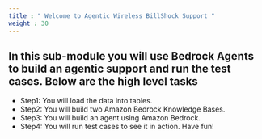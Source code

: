 ```yaml
---
title : " Welcome to Agentic Wireless BillShock Support "
weight : 30
---
```


## In this sub-module you will use Bedrock Agents to build an agentic support and run the test cases. Below are the high level tasks
- Step1: You will load the data into tables. 
- Step2: You will build two Amazon Bedrock Knowledge Bases.
- Step3: You will build an agent using Amazon Bedrock. 
- Step4: You will run test cases to see it in action. Have fun! 